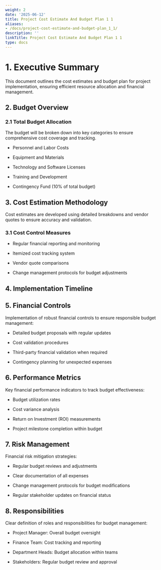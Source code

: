 ```yaml
---
weight: 2
date: '2025-06-12'
title: Project Cost Estimate And Budget Plan 1 1
aliases:
- /docs/project-cost-estimate-and-budget-plan_1_1/
description: ''
linkTitle: Project Cost Estimate And Budget Plan 1 1
type: docs
---
```


# 1. Executive Summary

This document outlines the cost estimates and budget plan for project implementation, ensuring efficient resource allocation and financial management.

## 2. Budget Overview

### 2.1 Total Budget Allocation

The budget will be broken down into key categories to ensure comprehensive cost coverage and tracking.

- Personnel and Labor Costs

- Equipment and Materials

- Technology and Software Licenses

- Training and Development

- Contingency Fund (10% of total budget)

## 3. Cost Estimation Methodology

Cost estimates are developed using detailed breakdowns and vendor quotes to ensure accuracy and validation.

### 3.1 Cost Control Measures

- Regular financial reporting and monitoring

- Itemized cost tracking system

- Vendor quote comparisons

- Change management protocols for budget adjustments

## 4. Implementation Timeline

<!-- Unsupported block type: table -->

## 5. Financial Controls

Implementation of robust financial controls to ensure responsible budget management:

- Detailed budget proposals with regular updates

- Cost validation procedures

- Third-party financial validation when required

- Contingency planning for unexpected expenses

## 6. Performance Metrics

Key financial performance indicators to track budget effectiveness:

- Budget utilization rates

- Cost variance analysis

- Return on Investment (ROI) measurements

- Project milestone completion within budget

## 7. Risk Management

Financial risk mitigation strategies:

- Regular budget reviews and adjustments

- Clear documentation of all expenses

- Change management protocols for budget modifications

- Regular stakeholder updates on financial status

## 8. Responsibilities

Clear definition of roles and responsibilities for budget management:

- Project Manager: Overall budget oversight

- Finance Team: Cost tracking and reporting

- Department Heads: Budget allocation within teams

- Stakeholders: Regular budget review and approval